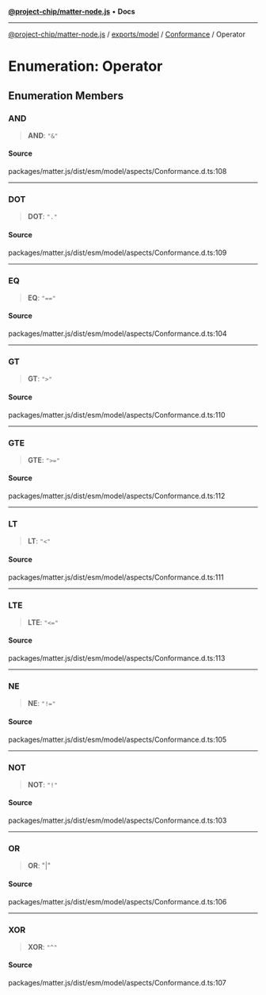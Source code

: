 [**@project-chip/matter-node.js**](../../../../../README.md) • **Docs**

***

[@project-chip/matter-node.js](../../../../../modules.md) / [exports/model](../../../README.md) / [Conformance](../README.md) / Operator

# Enumeration: Operator

## Enumeration Members

### AND

> **AND**: `"&"`

#### Source

packages/matter.js/dist/esm/model/aspects/Conformance.d.ts:108

***

### DOT

> **DOT**: `"."`

#### Source

packages/matter.js/dist/esm/model/aspects/Conformance.d.ts:109

***

### EQ

> **EQ**: `"=="`

#### Source

packages/matter.js/dist/esm/model/aspects/Conformance.d.ts:104

***

### GT

> **GT**: `">"`

#### Source

packages/matter.js/dist/esm/model/aspects/Conformance.d.ts:110

***

### GTE

> **GTE**: `">="`

#### Source

packages/matter.js/dist/esm/model/aspects/Conformance.d.ts:112

***

### LT

> **LT**: `"<"`

#### Source

packages/matter.js/dist/esm/model/aspects/Conformance.d.ts:111

***

### LTE

> **LTE**: `"<="`

#### Source

packages/matter.js/dist/esm/model/aspects/Conformance.d.ts:113

***

### NE

> **NE**: `"!="`

#### Source

packages/matter.js/dist/esm/model/aspects/Conformance.d.ts:105

***

### NOT

> **NOT**: `"!"`

#### Source

packages/matter.js/dist/esm/model/aspects/Conformance.d.ts:103

***

### OR

> **OR**: "\|"

#### Source

packages/matter.js/dist/esm/model/aspects/Conformance.d.ts:106

***

### XOR

> **XOR**: `"^"`

#### Source

packages/matter.js/dist/esm/model/aspects/Conformance.d.ts:107
